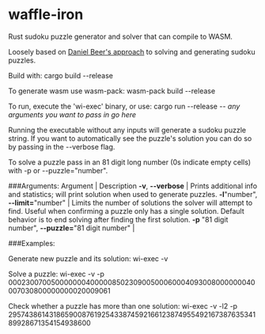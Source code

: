 # waffle-iron
Rust sudoku puzzle generator and solver that can compile to WASM.

Loosely based on [Daniel Beer's approach](https://dlbeer.co.nz/articles/sudoku.html) to solving and generating sudoku 
puzzles.

Build with:
    cargo build --release

To generate wasm use wasm-pack:
    wasm-pack build --release

To run, execute the 'wi-exec' binary, or use:
    cargo run --release -- *any arguments you want to pass in go here*

Running the executable without any inputs will generate a sudoku puzzle string. If you want to automatically see the puzzle's solution you can do so by passing in the --verbose flag.

To solve a puzzle pass in an 81 digit long number (0s indicate empty cells) with -p or --puzzle="number".

###Arguments:
Argument | Description
**-v**, **--verbose** | Prints additional info and statistics; will print solution when used to generate puzzles.
**-l**"number", **--limit=**"number" | Limits the number of solutions the solver will attempt to find. Useful when confirming a puzzle only has a single solution. Default behavior is to end solving after finding the first solution.
**-p** "81 digit number", **--puzzle=**"81 digit number" | 

###Examples:

Generate new puzzle and its solution:
    wi-exec -v

Solve a puzzle:
    wi-exec -v -p 000230070050000000400000850230900500060004093008000000040007030800000000020009061

Check whether a puzzle has more than one solution:
    wi-exec -v -l2 -p 295743861431865900876192543387459216612387495549216738763534189928671354154938600

